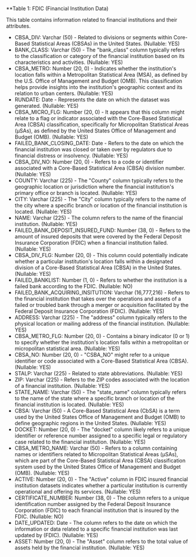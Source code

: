**Table 1: FDIC (Financial Institution Data)

This table contains information related to financial institutions and their attributes.

- CBSA_DIV: Varchar (50) - Related to divisions or segments within Core-Based Statistical Areas (CBSAs) in the United States. (Nullable: YES)
- BANK_CLASS: Varchar (50) - The "bank_class" column typically refers to the classification or category of the financial institution based on its characteristics and activities. (Nullable: YES)
- CBSA_METRO: Number (20, 0) - Indicates whether the institution's location falls within a Metropolitan Statistical Area (MSA), as defined by the U.S. Office of Management and Budget (OMB). This classification helps provide insights into the institution's geographic context and its relation to urban centers. (Nullable: YES)
- RUNDATE: Date - Represents the date on which the dataset was generated. (Nullable: YES)
- CBSA_MICRO_FLG: Number (20, 0) - It appears that this column might relate to a flag or indicator associated with the Core-Based Statistical Area (CBSA) classification, specifically for Micropolitan Statistical Areas (μSAs), as defined by the United States Office of Management and Budget (OMB). (Nullable: YES)
- FAILED_BANK_CLOSING_DATE: Date - Refers to the date on which the financial institution was closed or taken over by regulators due to financial distress or insolvency. (Nullable: YES)
- CBSA_DIV_NO: Number (20, 0) - Refers to a code or identifier associated with a Core-Based Statistical Area (CBSA) division number. (Nullable: YES)
- COUNTY: Varchar (225) - The "County" column typically refers to the geographic location or jurisdiction where the financial institution's primary office or branch is located. (Nullable: YES)
- CITY: Varchar (225) - The "City" column typically refers to the name of the city where a specific branch or location of the financial institution is located. (Nullable: YES)
- NAME: Varchar (225) - The column refers to the name of the financial institution. (Nullable: YES)
- FAILED_BANK_DEPOSIT_INSURED_FUND: Number (38, 0) - Refers to the amount of insured deposits that were covered by the Federal Deposit Insurance Corporation (FDIC) when a financial institution failed. (Nullable: YES)
- CBSA_DIV_FLG: Number (20, 0) - This column could potentially indicate whether a particular institution's location falls within a designated division of a Core-Based Statistical Area (CBSA) in the United States. (Nullable: YES)
- FAILED_BANKLIST: Number (1, 0) - Refers to whether the institution is a failed bank according to the FDIC. (Nullable: NO)
- FAILED_BANK_ACQUIRING_INSITUTION: Varchar (16,777,216) - Refers to the financial institution that takes over the operations and assets of a failed or troubled bank through a merger or acquisition facilitated by the Federal Deposit Insurance Corporation (FDIC). (Nullable: YES)
- ADDRESS: Varchar (225) - The "address" column typically refers to the physical location or mailing address of the financial institution. (Nullable: YES)
- CBSA_METRO_FLG: Number (20, 0) - Contains a binary indicator (0 or 1) to specify whether the institution's location falls within a metropolitan or micropolitan statistical area. (Nullable: YES)
- CBSA_NO: Number (20, 0) - "CSBA_NO" might refer to a unique identifier or code associated with a Core-Based Statistical Area (CBSA). (Nullable: YES)
- STALP: Varchar (225) - Related to state abbreviations. (Nullable: YES)
- ZIP: Varchar (225) - Refers to the ZIP codes associated with the location of a financial institution. (Nullable: YES)
- STATE_NAME: Varchar (50) - The "state_name" column typically refers to the name of the state where a specific branch or location of the financial institution is located. (Nullable: YES)
- CBSA: Varchar (50) - A Core-Based Statistical Area (CbSA) is a term used by the United States Office of Management and Budget (OMB) to define geographic regions in the United States. (Nullable: YES)
- DOCKET: Number (20, 0) - The "docket" column likely refers to a unique identifier or reference number assigned to a specific legal or regulatory case related to the financial institution. (Nullable: YES)
- CBSA_METRO_NAME: Varchar (50) - Refers to a column containing names or identifiers related to Micropolitan Statistical Areas (μSAs), which are part of the Core-Based Statistical Area (CBSA) classification system used by the United States Office of Management and Budget (OMB). (Nullable: YES)
- ACTIVE: Number (20, 0) - The "Active" column in FDIC insured financial institution datasets indicates whether a particular institution is currently operational and offering its services. (Nullable: YES)
- CERTIFICATE_NUMBER: Number (38, 0) - The column refers to a unique identification number assigned by the Federal Deposit Insurance Corporation (FDIC) to each financial institution that is insured by the FDIC. (Nullable: NO)
- DATE_UPDATED: Date - The column refers to the date on which the information or data related to a specific financial institution was last updated by (FDIC). (Nullable: YES)
- ASSET: Number (20, 0) - The "Asset" column refers to the total value of assets held by the financial institution. (Nullable: YES)